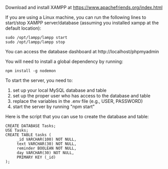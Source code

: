 Download and install XAMPP at https://www.apachefriends.org/index.html

If you are using a Linux machine, you can run the following lines to start/stop XAMPP server/database (assuming you installed xampp at the default location):

```
sudo /opt/lampp/lampp start
sudo /opt/lampp/lampp stop
```
You can access the database dashboard at http://localhost/phpmyadmin

You will need to install a global dependency by running:

```
npm install -g nodemon
```

To start the server, you need to:

1. set up your local MySQL database and table
2. set up the proper user who has access to the database and table
3. replace the variables in the .env file (e.g., USER, PASSWORD)
4. start the server by running "npm start"

Here is the script that you can use to create the database and table:

```
CREATE DATABASE Tasks;
USE Tasks;
CREATE TABLE tasks (
     _id VARCHAR(100) NOT NULL,
     text VARCHAR(30) NOT NULL,
     reminder BOOLEAN NOT NULL,
     day VARCHAR(30) NOT NULL,
     PRIMARY KEY (_id)
);
```